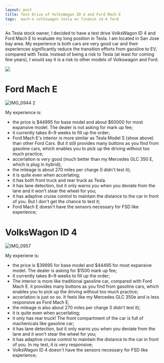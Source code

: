 ```yaml
---
layout: post
title: Test Drive of VolksWagan ID 4 and Ford Mach E
tags:  mach-e volkswagon tesla ev finance id-4 ford
---
```

As Tesla stock owner, I decided to have a test drive VolksWagon ID 4 and Ford Mach E to evaluate my long position in Tesla. I am located in San Jose bay area. My experience is both cars are very good car and their experiences significantly reduce the transition efforts from gaosline to EV, compared with Tesla. Instead of being a risk to Tesla (at least for coming few years), I would say it is a risk to other models of Volkswagon and Ford. 

![](https://raw.githubusercontent.com/zhangtemplar/zhangtemplar.github.io/master/uPic/2021_03_31_23_14_54_2021_03_31_23_14_50_2012-tesla-model-s-interior.jpg)

# Ford Mach E

![IMG_0944 2](https://raw.githubusercontent.com/zhangtemplar/zhangtemplar.github.io/master/uPic/2021_03_31_23_13_56_IMG_0944%202.jpg)

My experience is:

- the price is $44995 for base model and about $60000 for most expansive model. The dealer is not asking for mark up fee;
- it currently takes 8~9 weeks to fill up the order;
- Ford Mach E's interior is more similar as Tesla Model S (show above) than other Ford Cars. But it still provides many buttons as you find from gasoline cars, which enables you to pick up the driving without too much practice;
- accerlation is very good (much better than my Mercedes GLC 350 E, which is plug in hybrid);
- the mileage is about 270 miles per charge (I didn't test it);
- it is quite even when accerlating;
- it has both front truck and rear truck as Tesla.
- it has lane detection, but it only warns you when you deviate from the lane and it won't stear the wheel for you;
- it has adaptive cruise control to maintain the distance to the car in front of you. But I don't get the chance to test it;
- Ford Mach E doesn't have the sensors necessary for FSD like experience;

# VolksWagon ID 4

![IMG_0957](https://raw.githubusercontent.com/zhangtemplar/zhangtemplar.github.io/master/uPic/2021_03_31_23_13_18_IMG_0957.jpg)

My experiene is:

- the price is $39995 for base model and $44495 for most expansive model. The dealer is asking for $1500 mark up fee;
- it currently takes 8~9 weeks to fill up the order;
- The interior is more like traditional gaosline car, compared with Ford Mach E. it provides many buttons as you find from gasoline cars, which enables you to pick up the driving without too much practice;
- accerlation is just so so. It feels like my Mercedes GLC 350e and is less responsive as Ford Mach E;
- the mileage is also about 270 miles per charge (I didn't test it);
- it is quite even when accerlating;
- it only has rear truck! The front compartment of the car is full of machenicals like gasoline car;
- it has lane detection, but it only warns you when you deviate from the lane and it won't stear the wheel for you;
- it has adaptive cruise control to maintain the distance to the car in front of you. In my test, it is very responsive;
- VolksWagon ID 4 doesn't have the sensors necessary for FSD like experience;
